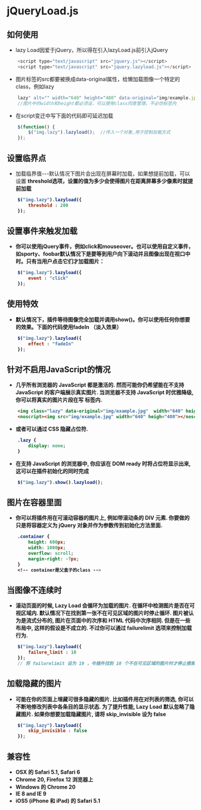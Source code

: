 # jQueryLoad.js

## 如何使用
-   lazy Load因爱于jQuery，所以得在引入lazyLoad.js前引入jQuery

```js
    <script type="text/javascript" src="jquery.js"></script>
    <script type="text/javascript" src="jquery.lazyload.js"></script>
```

-   图片标签的src都要被换成data-original属性，给懒加载图像一个特定的class，例如lazy
```js
    lazy" alt="" width="640" height="480" data-original="img/example.jpg" />
    //图片中的width和height都必须设，可以使用class同意管理，不必仿标签内
```

-   在script变迁中写下面的代码即可延迟加载
```js
    $(function() {
        $("img.lazy").lazyload();  //传入一个对象,用于控制加载方式
    });
```

## 设置临界点

-   加载临界值---默认情况下图片会出现在屏幕时加载，如果想提前加载，可以设置 <strong>threshold</strog>选项，设置的值为多少会使得图片在距离屏幕多少像素时就提前加载
```js
    $("img.lazy").lazyload({
        threshold : 200
    });
```

## 设置事件来触发加载

-   你可以使用jQuery事件，例如click和mouseover。也可以使用自定义事件，如sporty、foobar默认情况下是要等到用户向下滚动并且图像出现在视口中时。只有当用户点击它们才加载图片：
```js 
    $("img.lazy").lazyload({
        event : "click"
    });
```

## 使用特效

-   默认情况下，插件等待图像完全加载并调用show()。你可以使用任何你想要的效果。下面的代码使用fadeIn （淡入效果）
```js
    $("img.lazy").lazyload({
        effect : "fadeIn"
    });
```

## 针对不启用JavaScript的情况

-   几乎所有浏览器的 JavaScript 都是激活的. 然而可能你仍希望能在不支持 JavaScript 的客户端展示真实图片. 当浏览器不支持 JavaScript 时优雅降级, 你可以将真实的图片片段在写 <noscript> 标签内.
```html
    <img class="lazy" data-original="img/example.jpg"  width="640" heigh="480">
    <noscript><img src="img/example.jpg" width="640" heigh="480"></noscript>
```

-   或者可以通过 CSS 隐藏占位符.
```css
    .lazy {
        display: none;
    }
```

-   在支持 JavaScript 的浏览器中, 你应该在 DOM ready 时将占位符显示出来, 这可以在插件初始化的同时完成
```js
    $("img.lazy").show().lazyload();
```

## 图片在容器里面

-   你可以将插件用在可滚动容器的图片上, 例如带滚动条的 DIV 元素. 你要做的只是将容器定义为 jQuery 对象并作为参数传到初始化方法里面.
```css
    .container {
        height: 600px;
        width: 1000px;
        overflow: scroll;
        margin-right: -7px;
    }
    <!-- container是父盒子的class -->
```

## 当图像不连续时

-   滚动页面的时候, Lazy Load 会循环为加载的图片. 在循环中检测图片是否在可视区域内. 默认情况下在找到第一张不在可见区域的图片时停止循环. 图片被认为是流式分布的, 图片在页面中的次序和 HTML 代码中次序相同. 但是在一些布局中, 这样的假设是不成立的. 不过你可以通过 failurelimit 选项来控制加载行为.
```js
    $("img.lazy").lazyload({
        failure_limit : 10
    });
    // 将 failurelimit 设为 10 ，令插件找到 10 个不在可见区域的图片时才停止搜索. 如果你有一个猥琐的布局, 请把这个参数设高一点.
```

## 加载隐藏的图片

-   可能在你的页面上埋藏可很多隐藏的图片. 比如插件用在对列表的筛选, 你可以不断地修改列表中各条目的显示状态. 为了提升性能, Lazy Load 默认忽略了隐藏图片. 如果你想要加载隐藏图片, 请将 skip_invisible 设为 false

```js
    $("img.lazy").lazyload({ 
        skip_invisible : false
    });
```

## 兼容性
-   OSX 的 Safari 5.1, Safari 6 
-   Chrome 20, Firefox 12 浏览器上
-   Windows 的 Chrome 20 
-   IE 8 and IE 9
-   iOS5 (iPhone 和 iPad) 的 Safari 5.1